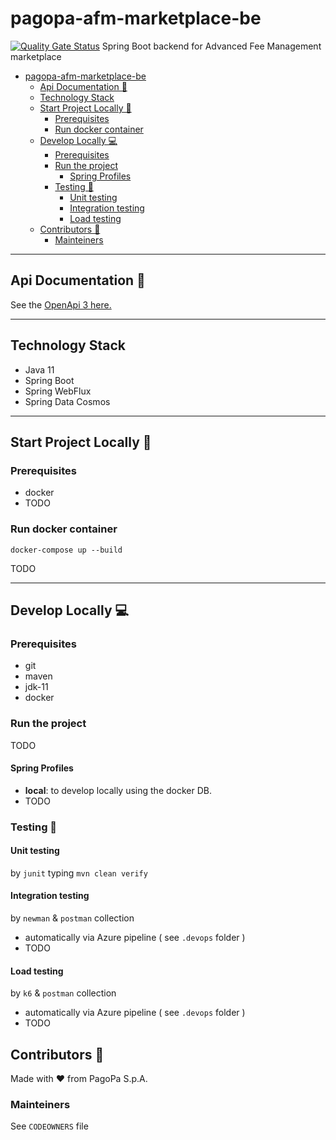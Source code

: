 # pagopa-afm-marketplace-be
[![Quality Gate Status](https://sonarcloud.io/api/project_badges/measure?project=pagopa_pagopa-afm-marketplace-be&metric=alert_status)](https://sonarcloud.io/project/overview?id=pagopa_pagopa-afm-marketplace-be)
Spring Boot backend for Advanced Fee Management marketplace

- [pagopa-afm-marketplace-be](#pagopa-afm-marketplace-be)
    * [Api Documentation 📖](#api-documentation---)
    * [Technology Stack](#technology-stack)
    * [Start Project Locally 🚀](#start-project-locally---)
        + [Prerequisites](#prerequisites)
        + [Run docker container](#run-docker-container)
    * [Develop Locally 💻](#develop-locally---)
        + [Prerequisites](#prerequisites-1)
        + [Run the project](#run-the-project)
            - [Spring Profiles](#spring-profiles)
        + [Testing 🧪](#testing---)
            - [Unit testing](#unit-testing)
            - [Integration testing](#integration-testing)
            - [Load testing](#load-testing)
    * [Contributors 👥](#contributors---)
        + [Mainteiners](#mainteiners)


---
## Api Documentation 📖
See the [OpenApi 3 here.](https://editor.swagger.io/?url=https://raw.githubusercontent.com/pagopa/pagopa-afm-marketplacebe-be/main/openapi/openapi.json)

---

## Technology Stack
- Java 11
- Spring Boot
- Spring WebFlux
- Spring Data Cosmos

---

## Start Project Locally 🚀

### Prerequisites
- docker
- TODO

### Run docker container
`docker-compose up --build`

TODO

---

## Develop Locally 💻

### Prerequisites
- git
- maven
- jdk-11
- docker

### Run the project
TODO

#### Spring Profiles

- **local**: to develop locally using the docker DB.
- TODO

### Testing 🧪

#### Unit testing

by `junit` typing `mvn clean verify`

#### Integration testing

by `newman` & `postman` collection 
- automatically  via Azure pipeline ( see `.devops` folder )
- TODO


#### Load testing

by `k6` & `postman` collection 
- automatically via Azure pipeline ( see `.devops` folder )
- TODO

## Contributors 👥
Made with ❤️ from PagoPa S.p.A.

### Mainteiners
See `CODEOWNERS` file
